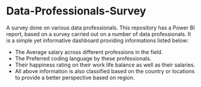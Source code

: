 # Data-Professionals-Survey
A survey done on various data professionals.
This repository has a Power BI report, based on a survey carried out on a number of data professionals.
It is a simple yet informative dashboard providing informations listed below:
- The Average salary across different professions in the field.
- The Preferred coding language by these professionals.
- Their happiness rating on their work life balance as well as their salaries.
- All above information is also classified based on the country or locations to provide a better perspective based on region.
